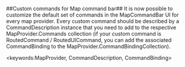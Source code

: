 ##Custom commands for Map command bar##
It is now possible to customize the default set of commands in the MapCommandBar UI for every map provider. Every custom command should be described by a CommandDescription instance that you need to add to the respective MapProvider.Commands collection (if your custom command is RoutedCommand / RoutedUICommand, you can add the associated CommandBinding to the MapProvider.CommandBindingCollection).

<keywords:MapProvider, CommandDescription, CommandBinding>